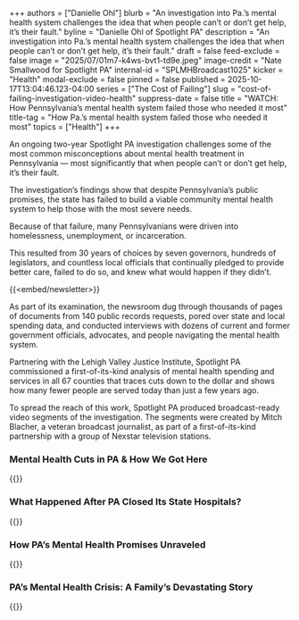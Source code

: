 +++
authors = ["Danielle Ohl"]
blurb = "An investigation into Pa.’s mental health system challenges the idea that when people can’t or don’t get help, it’s their fault."
byline = "Danielle Ohl of Spotlight PA"
description = "An investigation into Pa.’s mental health system challenges the idea that when people can’t or don’t get help, it’s their fault."
draft = false
feed-exclude = false
image = "2025/07/01m7-k4ws-bvt1-td9e.jpeg"
image-credit = "Nate Smallwood for Spotlight PA"
internal-id = "SPLMHBroadcast1025"
kicker = "Health"
modal-exclude = false
pinned = false
published = 2025-10-17T13:04:46.123-04:00
series = ["The Cost of Failing"]
slug = "cost-of-failing-investigation-video-health"
suppress-date = false
title = "WATCH: How Pennsylvania’s mental health system failed those who needed it most"
title-tag = "How Pa.’s mental health system failed those who needed it most"
topics = ["Health"]
+++

An ongoing two-year Spotlight PA investigation challenges some of the most common misconceptions about mental health treatment in Pennsylvania — most significantly that when people can’t or don’t get help, it’s their fault.

The investigation’s findings show that despite Pennsylvania’s public promises, the state has failed to build a viable community mental health system to help those with the most severe needs.

Because of that failure, many Pennsylvanians were driven into homelessness, unemployment, or incarceration.

This resulted from 30 years of choices by seven governors, hundreds of legislators, and countless local officials that continually pledged to provide better care, failed to do so, and knew what would happen if they didn’t.

{{<embed/newsletter>}}

As part of its examination, the newsroom dug through thousands of pages of documents from 140 public records requests, pored over state and local spending data, and conducted interviews with dozens of current and former government officials, advocates, and people navigating the mental health system.

Partnering with the Lehigh Valley Justice Institute, Spotlight PA commissioned a first-of-its-kind analysis of mental health spending and services in all 67 counties that traces cuts down to the dollar and shows how many fewer people are served today than just a few years ago.

To spread the reach of this work, Spotlight PA produced broadcast-ready video segments of the investigation. The segments were created by Mitch Blacher, a veteran broadcast journalist, as part of a first-of-its-kind partnership with a group of Nexstar television stations.

### Mental Health Cuts in PA &amp; How We Got Here

{{<youtube id="G-8gLXjMVd4" loading="lazy">}}

### What Happened After PA Closed Its State Hospitals?

{{<youtube id="ndZLPp3EHh8" loading="lazy">}}

### How PA’s Mental Health Promises Unraveled

{{<youtube id="75LGwOCPsHk" loading="lazy">}}

### PA’s Mental Health Crisis: A Family’s Devastating Story

{{<youtube id="Tqknl-O9ayE" loading="lazy">}}

